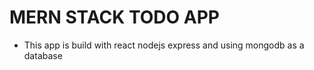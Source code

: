 # MERN STACK TODO APP

- This app is build with react nodejs express and using mongodb as a database
